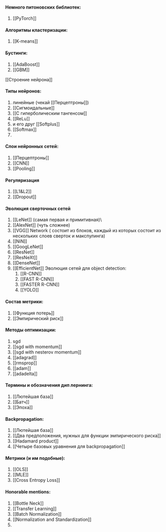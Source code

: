#### Немного питоновских библиотек:
1) [[PyTorch]]

#### Алгоритмы кластеризации:
1) [[K-means]]

#### Бустинги:
1) [[AdaBoost]]
2) [[GBM]]

[[Строение нейрона]]
#### Типы нейронов:
1) линейные (чекай [[Перцептроны]])
2) [[Сигмоидальные]]
3) [[С гиперболическим тангенсом]]
4) [[ReLu]]
5) и его друг [[Softplus]]
6) [[Softmax]]
7) 

#### Слои нейронных сетей:
1) [[Перцептроны]]
3) [[CNN]]
4) [[Pooling]]

#### Регуляризация 
1) [[L1&L2]]
2) [[Dropout]]

#### Эволюция сверточных сетей
1) [[LeNet]] (самая первая и примитивная)\
2) [[AlexNet]] (чуть сложнее)
3) [[VGG]] Network ( состоит из блоков, каждый из которых состоит из нескольких слоев сверток и макспулинга)
4) [[NiN]]
5) [[GoogLeNet]]
6) [[ResNet]]
7) [[ResNeXt]]
8) [[DenseNet]]
9) [[EfficientNet]]
Эволюция сетей для object detection:
	1) [[R-CNN]]
	2) [[FAST R-CNN]]
	3) [[FASTER R-CNN]]
	4) [[YOLO]]
#### Состав метрики:
1) [[Функция потерь]]
2) [[Эмпирический риск]]

#### Методы оптимизации:
1) sgd
2) [[sgd with momentum]]
3) [[sgd with nesterov momentum]]
4) [[adagrad]]
5) [[rmsprop]]
6) [[adam]]
7) [[adadelta]]


#### Термины и обозначения дип лернинга: 
1) [[Лютейшая база]] 
2) [[Батч]]
3) [[Эпоха]]

#### Backpropagation:
1) [[Лютейшая база]]
2) [[Два предположения, нужных для функции эмпирического риска]]
3) [[Hadamard product]]
4) [[Четыре базовых уравнения для backpropagation]]


#### Метрики (и им подобные):
1) [[OLS]]
2) [[MLE]]
3) [[Cross Entropy Loss]]

#### Honorable mentions:
1) [[Bottle Neck]]
2) [[Transfer Learning]]
3) [[Batch Normalization]]
4) [[Normalization and Standardization]]
5) 